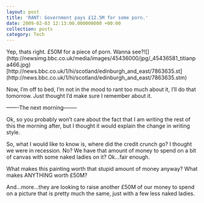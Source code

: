```yaml
---
layout: post
title: 'RANT: Government pays £12.5M for some porn.'
date: 2009-02-03 12:13:00.000000000 +00:00
collection: posts
category: Tech
---
```


<div>Yep, thats right. £50M for a piece of porn. Wanna see?![](http://newsimg.bbc.co.uk/media/images/45436000/jpg/_45436581_titianpa466.jpg)[http://news.bbc.co.uk/1/hi/scotland/edinburgh_and_east/7863635.st](http://news.bbc.co.uk/1/hi/scotland/edinburgh_and_east/7863635.stm)

Now, I’m off to bed, I’m not in the mood to rant too much about it, I’ll do that tomorrow. Just thought I’d make sure I remember about it.

——-The next morning——–

Ok, so you probably won’t care about the fact that I am writing the rest of this the morning after, but I thought it would explain the change in writing style.

So, what I would like to know is, where did the credit crunch go? I thought we were in recession. No? We have that amount of money to spend on a bit of canvas with some naked ladies on it? Ok…fair enough.

What makes this painting worth that stupid amount of money anyway? What makes ANYTHING worth £50M?

And…more…they are looking to raise another £50M of our money to spend on a picture that is pretty much the same, just with a few less naked ladies.

</div>
